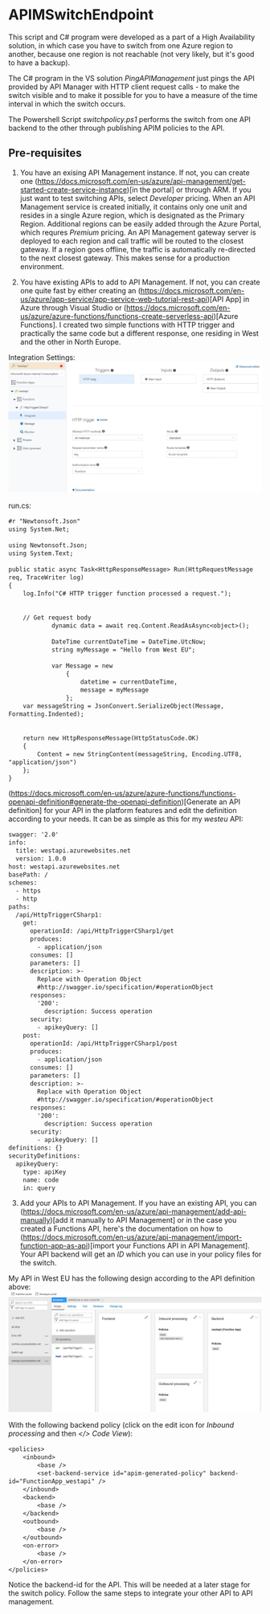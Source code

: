 # APIMSwitchEndpoint
This script and C# program were developed as a part of a High Availability solution, in which case you have to switch from one Azure region to another, because one region is not reachable (not very likely, but it's good to have a backup).

The C# program in the VS solution _PingAPIManagement_ just pings the API provided by API Manager with HTTP client request calls - to make the switch visible and to make it possible for you to have a measure of the time interval in which the switch occurs. 

The Powershell Script _switchpolicy.ps1_ performs the switch from one API backend to the other through publishing APIM policies to the API.

## Pre-requisites 

1. You have an exising API Management instance. If not, you can create one (https://docs.microsoft.com/en-us/azure/api-management/get-started-create-service-instance)[in the portal] or through ARM. If you just want to test switching APIs, select _Developer_ pricing. When an API Management service is created initially, it contains only one unit and resides in a single Azure region, which is designated as the Primary Region. Additional regions can be easily added through the Azure Portal, which requres _Premium_ pricing. An API Management gateway server is deployed to each region and call traffic will be routed to the closest gateway. If a region goes offline, the traffic is automatically re-directed to the next closest gateway. This makes sense for a production environment. 

2. You have existing APIs to add to API Management. If not, you can create one quite fast by either creating an (https://docs.microsoft.com/en-us/azure/app-service/app-service-web-tutorial-rest-api)[API App] in Azure through Visual Studio or (https://docs.microsoft.com/en-us/azure/azure-functions/functions-create-serverless-api)[Azure Functions]. I created two simple functions with HTTP trigger and practically the same code but a different response, one residing in West and the other in North Europe.  

Integration Settings:
![alt text](images/west_settings.JPG "Integration settings")

run.cs:
```
#r "Newtonsoft.Json"
using System.Net;

using Newtonsoft.Json;
using System.Text;

public static async Task<HttpResponseMessage> Run(HttpRequestMessage req, TraceWriter log)
{
    log.Info("C# HTTP trigger function processed a request.");


    // Get request body
            dynamic data = await req.Content.ReadAsAsync<object>();
            
            DateTime currentDateTime = DateTime.UtcNow;
            string myMessage = "Hello from West EU";

            var Message = new
                {
                    datetime = currentDateTime,
                    message = myMessage
                };
    var messageString = JsonConvert.SerializeObject(Message, Formatting.Indented);
                
     
    return new HttpResponseMessage(HttpStatusCode.OK) 
    {
        Content = new StringContent(messageString, Encoding.UTF8, "application/json")
    };
}

```

(https://docs.microsoft.com/en-us/azure/azure-functions/functions-openapi-definition#generate-the-openapi-definition)[Generate an API definition] for your API in the platform features and edit the definition according to your needs. It can be as simple as this for my _westeu_ API:

```
swagger: '2.0'
info:
  title: westapi.azurewebsites.net
  version: 1.0.0
host: westapi.azurewebsites.net
basePath: /
schemes:
  - https
  - http
paths:
  /api/HttpTriggerCSharp1:
    get:
      operationId: /api/HttpTriggerCSharp1/get
      produces:
        - application/json
      consumes: []
      parameters: []
      description: >-
        Replace with Operation Object
        #http://swagger.io/specification/#operationObject
      responses:
        '200':
          description: Success operation
      security:
        - apikeyQuery: []
    post:
      operationId: /api/HttpTriggerCSharp1/post
      produces:
        - application/json
      consumes: []
      parameters: []
      description: >-
        Replace with Operation Object
        #http://swagger.io/specification/#operationObject
      responses:
        '200':
          description: Success operation
      security:
        - apikeyQuery: []
definitions: {}
securityDefinitions:
  apikeyQuery:
    type: apiKey
    name: code
    in: query

```

3. Add your APIs to API Management. If you have an existing API, you can (https://docs.microsoft.com/en-us/azure/api-management/add-api-manually)[add it manually to API Management] or in the case you created a Functions API, here's the documentation on how to (https://docs.microsoft.com/en-us/azure/api-management/import-function-app-as-api)[import your Functions API in API Management]. Your API backend will get an *ID* which you can use in your policy files for the switch. 

My API in West EU has the following design according to the API definition above:
![alt text](images/west_api_design.JPG "API design")

With the following backend policy (click on the edit icon for _Inbound processing_ and then _</> Code View_):

```
<policies>
    <inbound>
        <base />
        <set-backend-service id="apim-generated-policy" backend-id="FunctionApp_westapi" />
    </inbound>
    <backend>
        <base />
    </backend>
    <outbound>
        <base />
    </outbound>
    <on-error>
        <base />
    </on-error>
</policies>
```

Notice the backend-id for the API. This will be needed at a later stage for the switch policy. Follow the same steps to integrate your other API to API management. 


